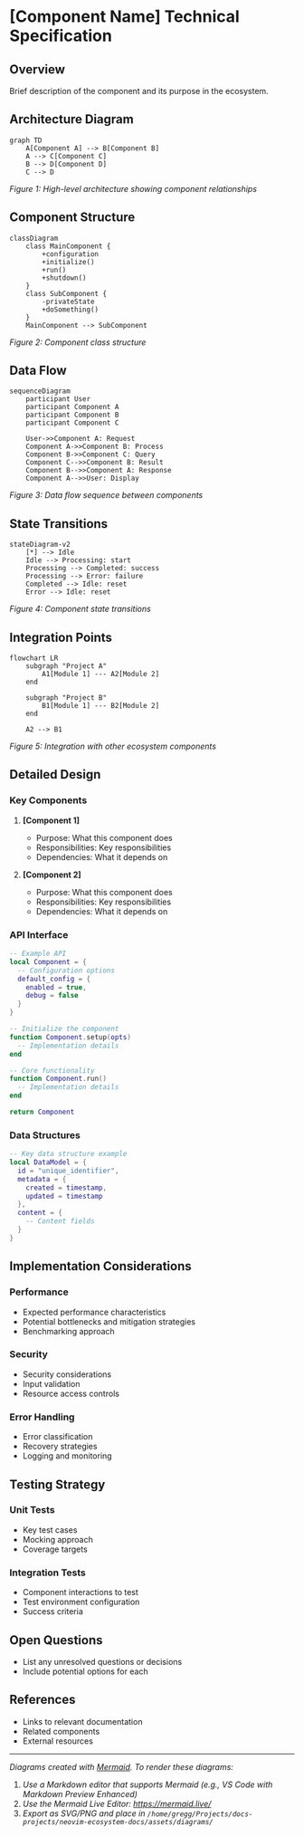 # [Component Name] Technical Specification

## Overview

Brief description of the component and its purpose in the ecosystem.

## Architecture Diagram

```mermaid
graph TD
    A[Component A] --> B[Component B]
    A --> C[Component C]
    B --> D[Component D]
    C --> D
```

*Figure 1: High-level architecture showing component relationships*

## Component Structure

```mermaid
classDiagram
    class MainComponent {
        +configuration
        +initialize()
        +run()
        +shutdown()
    }
    class SubComponent {
        -privateState
        +doSomething()
    }
    MainComponent --> SubComponent
```

*Figure 2: Component class structure*

## Data Flow

```mermaid
sequenceDiagram
    participant User
    participant Component A
    participant Component B
    participant Component C
    
    User->>Component A: Request
    Component A->>Component B: Process
    Component B->>Component C: Query
    Component C-->>Component B: Result
    Component B-->>Component A: Response
    Component A-->>User: Display
```

*Figure 3: Data flow sequence between components*

## State Transitions

```mermaid
stateDiagram-v2
    [*] --> Idle
    Idle --> Processing: start
    Processing --> Completed: success
    Processing --> Error: failure
    Completed --> Idle: reset
    Error --> Idle: reset
```

*Figure 4: Component state transitions*

## Integration Points

```mermaid
flowchart LR
    subgraph "Project A"
        A1[Module 1] --- A2[Module 2]
    end
    
    subgraph "Project B"
        B1[Module 1] --- B2[Module 2]
    end
    
    A2 --> B1
```

*Figure 5: Integration with other ecosystem components*

## Detailed Design

### Key Components

1. **[Component 1]**
   - Purpose: What this component does
   - Responsibilities: Key responsibilities
   - Dependencies: What it depends on

2. **[Component 2]**
   - Purpose: What this component does
   - Responsibilities: Key responsibilities
   - Dependencies: What it depends on

### API Interface

```lua
-- Example API
local Component = {
  -- Configuration options
  default_config = {
    enabled = true,
    debug = false
  }
}

-- Initialize the component
function Component.setup(opts)
  -- Implementation details
end

-- Core functionality
function Component.run()
  -- Implementation details
end

return Component
```

### Data Structures

```lua
-- Key data structure example
local DataModel = {
  id = "unique_identifier",
  metadata = {
    created = timestamp,
    updated = timestamp
  },
  content = {
    -- Content fields
  }
}
```

## Implementation Considerations

### Performance

- Expected performance characteristics
- Potential bottlenecks and mitigation strategies
- Benchmarking approach

### Security

- Security considerations
- Input validation
- Resource access controls

### Error Handling

- Error classification
- Recovery strategies
- Logging and monitoring

## Testing Strategy

### Unit Tests

- Key test cases
- Mocking approach
- Coverage targets

### Integration Tests

- Component interactions to test
- Test environment configuration
- Success criteria

## Open Questions

- List any unresolved questions or decisions
- Include potential options for each

## References

- Links to relevant documentation
- Related components
- External resources

---

*Diagrams created with [Mermaid](https://mermaid-js.github.io/mermaid/). To render these diagrams:*
1. *Use a Markdown editor that supports Mermaid (e.g., VS Code with Markdown Preview Enhanced)*
2. *Use the Mermaid Live Editor: https://mermaid.live/*
3. *Export as SVG/PNG and place in `/home/gregg/Projects/docs-projects/neovim-ecosystem-docs/assets/diagrams/`*